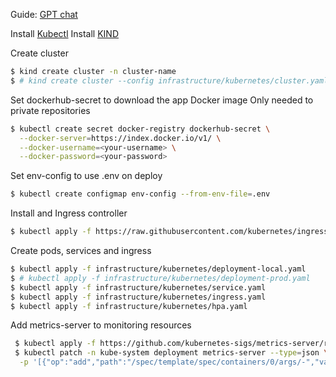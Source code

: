 Guide: [GPT chat](https://chatgpt.com/share/66f9bacc-a798-800b-ad31-fc2bb0a6fe4b)

Install [Kubectl](https://kubernetes.io/docs/tasks/tools/)
Install [KIND](https://kind.sigs.k8s.io/docs/user/quick-start/)

Create cluster

```bash
$ kind create cluster -n cluster-name
$ # kind create cluster --config infrastructure/kubernetes/cluster.yaml
```

Set dockerhub-secret to download the app Docker image
Only needed to private repositories
```bash
$ kubectl create secret docker-registry dockerhub-secret \
  --docker-server=https://index.docker.io/v1/ \
  --docker-username=<your-username> \
  --docker-password=<your-password>
```

Set env-config to use .env on deploy

```bash
$ kubectl create configmap env-config --from-env-file=.env
```

Install and Ingress controller

```bash
$ kubectl apply -f https://raw.githubusercontent.com/kubernetes/ingress-nginx/main/deploy/static/provider/kind/deploy.yaml
```

Create pods, services and ingress
```bash
$ kubectl apply -f infrastructure/kubernetes/deployment-local.yaml
$ # kubectl apply -f infrastructure/kubernetes/deployment-prod.yaml
$ kubectl apply -f infrastructure/kubernetes/service.yaml
$ kubectl apply -f infrastructure/kubernetes/ingress.yaml
$ kubectl apply -f infrastructure/kubernetes/hpa.yaml
```

Add metrics-server to monitoring resources
```bash
 $ kubectl apply -f https://github.com/kubernetes-sigs/metrics-server/releases/download/v0.5.0/components.yaml
 $ kubectl patch -n kube-system deployment metrics-server --type=json \
  -p '[{"op":"add","path":"/spec/template/spec/containers/0/args/-","value":"--kubelet-insecure-tls"}]'
```